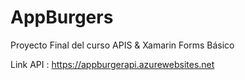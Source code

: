 # AppBurgers
Proyecto Final del curso APIS &amp; Xamarin Forms Básico 

Link API : https://appburgerapi.azurewebsites.net 
